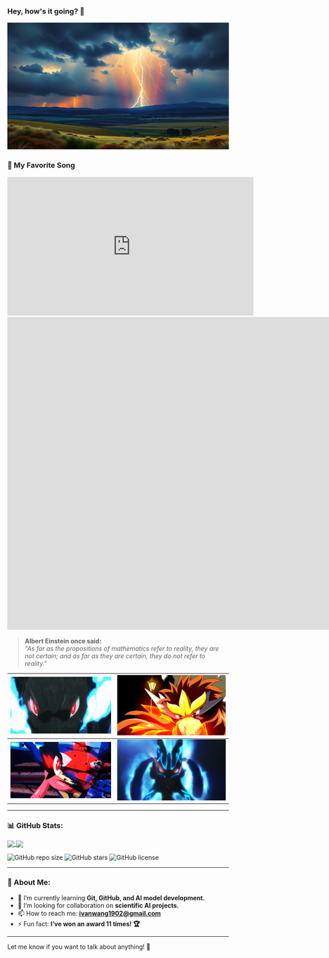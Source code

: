 ### Hey, how's it going? 👋

![Background](https://github.com/iwang1959/iwang1959/blob/main/background.jpg)


### 🎵 My Favorite Song
<iframe width="560" height="315" src="https://www.youtube.com/embed/qQ_W1w9v-2Y" frameborder="0" allowfullscreen></iframe>

<iframe width="1680" height="711" src="https://www.youtube.com/embed/qQ_W1w9v-2Y" title="Astral | Deep Theta 4Hz | Binaural Beats Soundscape | Internal Focus, Meditation, Prayer | ASMR" frameborder="0" allow="accelerometer; autoplay; clipboard-write; encrypted-media; gyroscope; picture-in-picture; web-share" referrerpolicy="strict-origin-when-cross-origin" allowfullscreen></iframe>


> **Albert Einstein once said:**  
> *"As far as the propositions of mathematics refer to reality, they are not certain; and as far as they are certain, they do not refer to reality."*

| ![Pokémon GIF](https://github.com/iwang1959/iwang1959/blob/main/pokemons.gif) | ![Pokémon GIF](https://github.com/iwang1959/iwang1959/blob/main/entei.gif) |
|---------------------------------------------|---------------------------------------------|
| ![Pokémon GIF](https://github.com/iwang1959/iwang1959/blob/main/greninja.gif) | ![Pokémon GIF](https://github.com/iwang1959/iwang1959/blob/main/lucario.gif) |


---

### 📊 GitHub Stats:
<a href="https://github.com/anuraghazra/github-readme-stats">
  <img height=180 align="center" src="https://github-readme-stats.vercel.app/api?username=iwang1959&show_icons=true&theme=radical" />
</a>
<a href="https://github.com/anuraghazra/convoychat">
  <img height=180 align="center" src="https://github-readme-stats.vercel.app/api/top-langs?username=iwang1959&layout=compact&langs_count=8&theme=radical" />
</a>


![GitHub repo size](https://img.shields.io/github/repo-size/iwang1959/my-repo)
![GitHub stars](https://img.shields.io/github/stars/iwang1959/my-repo?style=social)
![GitHub license](https://img.shields.io/github/license/iwang1959/my-repo)


---

### 🚀 About Me:
- 🌱 I’m currently learning **Git, GitHub, and AI model development.**
- 🤔 I’m looking for collaboration on **scientific AI projects.**
- 📫 How to reach me: **ivanwang1902@gmail.com**
- ⚡ Fun fact: **I’ve won an award 11 times! 🏆**

---

Let me know if you want to talk about anything! 🚀
